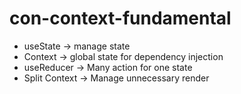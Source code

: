 # con-context-fundamental
- useState -> manage state
- Context -> global state for dependency injection
- useReducer -> Many action for one state
- Split Context -> Manage unnecessary render